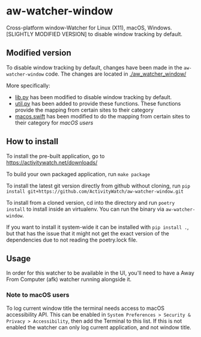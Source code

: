 aw-watcher-window
=================

Cross-platform window-Watcher for Linux (X11), macOS, Windows.
[SLIGHTLY MODIFIED VERSION] to disable window tracking by default.

## Modified version

To disable window tracking by default, changes have been made in the `aw-watcher-window` code. The changes are located in [./aw_watcher_window/](./aw_watcher_window/)

More specifically:
 - [lib.py](./aw_watcher_window/lib.py) has been modified to disable window tracking by default.
- [util.py](./aw_watcher_window/util.py) has been added to provide these functions. These functions provide the mapping from certain sites to their category
- [macos.swift](aw_watcher_window/macos.swift) has been modified to do the mapping from certain sites to their category for *macOS users*

## How to install

To install the pre-built application, go to https://activitywatch.net/downloads/

To build your own packaged application, run `make package`

To install the latest git version directly from github without cloning, run
`pip install git+https://github.com/ActivityWatch/aw-watcher-window.git`

To install from a cloned version, cd into the directory and run
`poetry install` to install inside an virtualenv. You can run the binary via `aw-watcher-window`.

If you want to install it system-wide it can be installed with `pip install .`, but that has the issue
that it might not get the exact version of the dependencies due to not reading the poetry.lock file.

## Usage

In order for this watcher to be available in the UI, you'll need to have a Away From Computer (afk) watcher running alongside it.

### Note to macOS users

To log current window title the terminal needs access to macOS accessibility API.
This can be enabled in `System Preferences > Security & Privacy > Accessibility`, then add the Terminal to this list. If this is not enabled the watcher can only log current application, and not window title.

